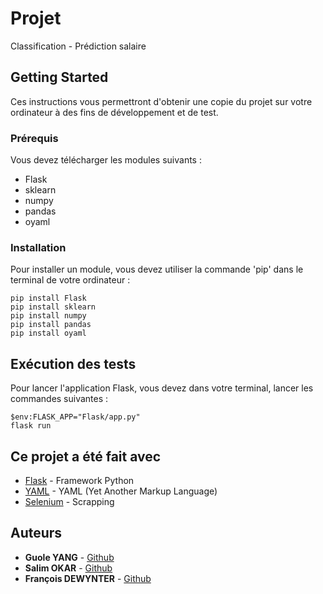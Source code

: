 # Projet

Classification - Prédiction salaire

## Getting Started

Ces instructions vous permettront d'obtenir une copie du projet sur votre ordinateur à des fins de développement et de test.

### Prérequis

Vous devez télécharger les modules suivants :

- Flask
- sklearn
- numpy
- pandas
- oyaml

### Installation

Pour installer un module, vous devez utiliser la commande 'pip' dans le terminal de votre ordinateur :

```
pip install Flask
pip install sklearn
pip install numpy
pip install pandas
pip install oyaml
```

## Exécution des tests

Pour lancer l'application Flask, vous devez dans votre terminal, lancer les commandes suivantes :

```
$env:FLASK_APP="Flask/app.py"
flask run
```

## Ce projet a été fait avec

* [Flask](https://flask.palletsprojects.com/en/1.1.x/) - Framework Python
* [YAML](https://pypi.org/project/oyaml/) - YAML (Yet Another Markup Language)
* [Selenium](https://selenium-python.readthedocs.io/) - Scrapping

## Auteurs

* **Guole YANG** - [Github](https://github.com/yanggautier)
* **Salim OKAR** - [Github](https://github.com/SasaIA)
* **François DEWYNTER** - [Github](https://github.com/francoisdewynter)